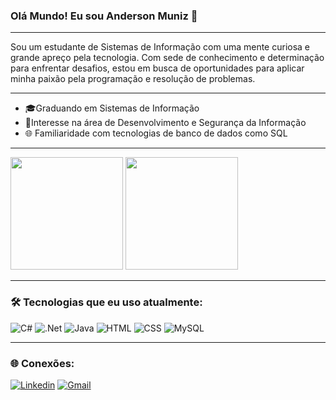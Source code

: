 ### Olá Mundo! Eu sou Anderson Muniz 👋
<hr>
Sou um estudante de Sistemas de Informação com uma mente curiosa e grande apreço pela tecnologia. Com sede de conhecimento e determinação para enfrentar desafios, estou em busca de oportunidades para aplicar minha paixão pela programação e resolução de problemas.
<hr>
  <ul>
    <li>🎓Graduando em Sistemas de Informação</li>
    <li>🔎Interesse na área de Desenvolvimento e Segurança da Informação</li>
    <li>🌐 Familiaridade com tecnologias de banco de dados como SQL</li>
  </ul>
<hr>
  <div>
    <img height="180em" src="https://github-readme-stats.vercel.app/api?username=andersonmunizs&show_icons=true&theme=tokyonight"/>
    <img height="180em" src="https://github-readme-stats.vercel.app/api/top-langs/?username=andersonmunizs&layout=compact&theme=tokyonight"/>
  </div>

<hr>

### 🛠️ Tecnologias que eu uso atualmente:
![C#](https://img.shields.io/badge/C%23-239120?style=for-the-badge&logo=c-sharp&logoColor=white)
![.Net](https://img.shields.io/badge/.NET-5C2D91?style=for-the-badge&logo=.net&logoColor=white)
![Java](https://img.shields.io/badge/Java-ED8B00?style=for-the-badge&logo=openjdk&logoColor=white)
![HTML](https://img.shields.io/badge/HTML-239120?style=for-the-badge&logo=html5&logoColor=white)
![CSS](https://img.shields.io/badge/CSS-239120?&style=for-the-badge&logo=css3&logoColor=white)
![MySQL](https://img.shields.io/badge/MySQL-00000F?style=for-the-badge&logo=mysql&logoColor=white)

<hr>

### 🌐 Conexões:
[![Linkedin](https://img.shields.io/badge/LinkedIn-0077B5?style=for-the-badge&logo=linkedin&logoColor=white)](https://www.linkedin.com/in/anderson-muniz-da-silva-957306249/)
[![Gmail](https://img.shields.io/badge/Gmail-D14836?style=for-the-badge&logo=gmail&logoColor=white)](mailto:anderson.muniz8@gmail.com)
